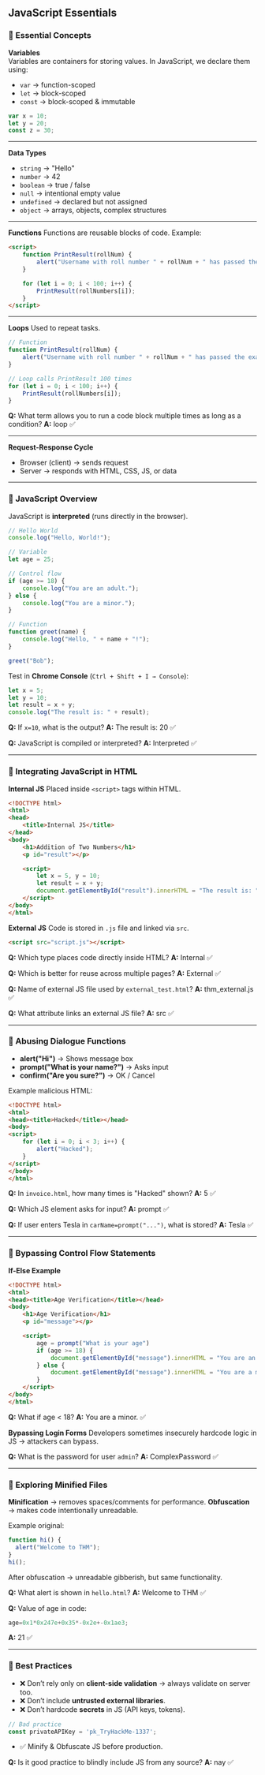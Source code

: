 ## JavaScript Essentials

### 🔹 Essential Concepts

**Variables**  
Variables are containers for storing values. In JavaScript, we declare them using:  
- `var` → function-scoped  
- `let` → block-scoped  
- `const` → block-scoped & immutable  

```js
var x = 10;
let y = 20;
const z = 30;
````

---

**Data Types**

* `string` → "Hello"
* `number` → 42
* `boolean` → true / false
* `null` → intentional empty value
* `undefined` → declared but not assigned
* `object` → arrays, objects, complex structures

---

**Functions**
Functions are reusable blocks of code. Example:

```html
<script>
    function PrintResult(rollNum) {
        alert("Username with roll number " + rollNum + " has passed the exam");
    }

    for (let i = 0; i < 100; i++) {
        PrintResult(rollNumbers[i]);
    }
</script>
```

---

**Loops**
Used to repeat tasks.

```js
// Function
function PrintResult(rollNum) {
    alert("Username with roll number " + rollNum + " has passed the exam");
}

// Loop calls PrintResult 100 times
for (let i = 0; i < 100; i++) {
    PrintResult(rollNumbers[i]);
}
```

**Q:** What term allows you to run a code block multiple times as long as a condition?
**A:** loop ✅

---

**Request-Response Cycle**

* Browser (client) → sends request
* Server → responds with HTML, CSS, JS, or data

---

### 🔹 JavaScript Overview

JavaScript is **interpreted** (runs directly in the browser).

```js
// Hello World
console.log("Hello, World!");

// Variable
let age = 25;

// Control flow
if (age >= 18) {
    console.log("You are an adult.");
} else {
    console.log("You are a minor.");
}

// Function
function greet(name) {
    console.log("Hello, " + name + "!");
}

greet("Bob");
```

Test in **Chrome Console** (`Ctrl + Shift + I → Console`):

```js
let x = 5;
let y = 10;
let result = x + y;
console.log("The result is: " + result);
```

**Q:** If `x=10`, what is the output?
**A:** The result is: 20 ✅

**Q:** JavaScript is compiled or interpreted?
**A:** Interpreted ✅

---

### 🔹 Integrating JavaScript in HTML

**Internal JS**
Placed inside `<script>` tags within HTML.

```html
<!DOCTYPE html>
<html>
<head>
    <title>Internal JS</title>
</head>
<body>
    <h1>Addition of Two Numbers</h1>
    <p id="result"></p>

    <script>
        let x = 5, y = 10;
        let result = x + y;
        document.getElementById("result").innerHTML = "The result is: " + result;
    </script>
</body>
</html>
```

**External JS**
Code is stored in `.js` file and linked via `src`.

```html
<script src="script.js"></script>
```

**Q:** Which type places code directly inside HTML?
**A:** Internal ✅

**Q:** Which is better for reuse across multiple pages?
**A:** External ✅

**Q:** Name of external JS file used by `external_test.html`?
**A:** thm\_external.js ✅

**Q:** What attribute links an external JS file?
**A:** src ✅

---

### 🔹 Abusing Dialogue Functions

* **alert("Hi")** → Shows message box
* **prompt("What is your name?")** → Asks input
* **confirm("Are you sure?")** → OK / Cancel

Example malicious HTML:

```html
<!DOCTYPE html>
<html>
<head><title>Hacked</title></head>
<body>
<script>
    for (let i = 0; i < 3; i++) {
        alert("Hacked");
    }
</script>
</body>
</html>
```

**Q:** In `invoice.html`, how many times is "Hacked" shown?
**A:** 5 ✅

**Q:** Which JS element asks for input?
**A:** prompt ✅

**Q:** If user enters Tesla in `carName=prompt("...")`, what is stored?
**A:** Tesla ✅

---

### 🔹 Bypassing Control Flow Statements

**If-Else Example**

```html
<!DOCTYPE html>
<html>
<head><title>Age Verification</title></head>
<body>
    <h1>Age Verification</h1>
    <p id="message"></p>

    <script>
        age = prompt("What is your age")
        if (age >= 18) {
            document.getElementById("message").innerHTML = "You are an adult.";
        } else {
            document.getElementById("message").innerHTML = "You are a minor.";
        }
    </script>
</body>
</html>
```

**Q:** What if age < 18?
**A:** You are a minor. ✅

**Bypassing Login Forms**
Developers sometimes insecurely hardcode logic in JS → attackers can bypass.

**Q:** What is the password for user `admin`?
**A:** ComplexPassword ✅

---

### 🔹 Exploring Minified Files

**Minification** → removes spaces/comments for performance.
**Obfuscation** → makes code intentionally unreadable.

Example original:

```js
function hi() {
  alert("Welcome to THM");
}
hi();
```

After obfuscation → unreadable gibberish, but same functionality.

**Q:** What alert is shown in `hello.html`?
**A:** Welcome to THM ✅

**Q:** Value of age in code:

```js
age=0x1*0x247e+0x35*-0x2e+-0x1ae3;
```

**A:** 21 ✅

---

### 🔹 Best Practices

* ❌ Don’t rely only on **client-side validation** → always validate on server too.
* ❌ Don’t include **untrusted external libraries**.
* ❌ Don’t hardcode **secrets** in JS (API keys, tokens).

```js
// Bad practice
const privateAPIKey = 'pk_TryHackMe-1337';
```

* ✅ Minify & Obfuscate JS before production.

**Q:** Is it good practice to blindly include JS from any source?
**A:** nay ✅

